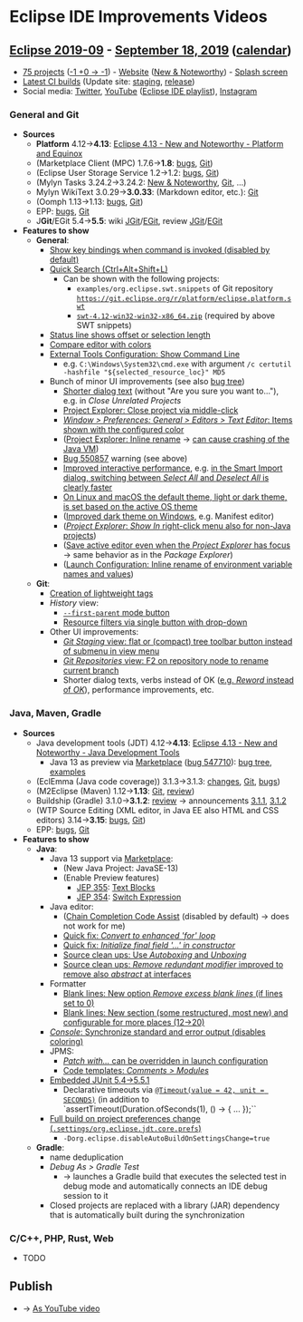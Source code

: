 # Eclipse IDE Improvements Videos

## [Eclipse 2019-09](https://wiki.eclipse.org/Category:SimRel-2019-09) - [September 18, 2019](https://www.google.com/calendar/event?eid=MGxqNmgycHNmczZhZW9xdXN0NXUwbnVpY3QgZ2NoczdubTRudnBtODM3NDY5ZGRqOXRqbGtAZw&ctz=Europe/Berlin) ([calendar](https://calendar.google.com/calendar/embed?src=gchs7nm4nvpm837469ddj9tjlk@group.calendar.google.com&ctz=Europe/Berlin))
* [75 projects](https://projects.eclipse.org/releases/2019-09) ([-1 +0 → -1](https://projects.eclipse.org/releases/2019-06)) - [Website](https://staging.eclipse.org/eclipseide/2019-09) ([New & Noteworthy](https://staging.eclipse.org/eclipseide/2019-09/noteworthy)) - [Splash screen](https://bugs.eclipse.org/bugs/show_bug.cgi?id=545158)
* [Latest CI builds](https://hudson.eclipse.org/packaging/job/simrel.epp-tycho-build/lastSuccessfulBuild/artifact/org.eclipse.epp.packages/archive/) (Update site: [staging](https://download.eclipse.org/staging/2019-09), [release](http://download.eclipse.org/releases/2019-09))
* Social media: [Twitter](http://twitter.com/EclipseJavaIDE), [YouTube](https://www.youtube.com/user/EclipseFdn) ([Eclipse IDE playlist](https://www.youtube.com/playlist?list=PLy7t4z5SYNaSNjL60ofpwVhfA7mOF3Pgk)), [Instagram](https://www.instagram.com/eclipsejavaide)

### General and Git
* **Sources**
    * **Platform** 4.12→**4.13**: [Eclipse 4.13 - New and Noteworthy - Platform and Equinox](https://www.eclipse.org/eclipse/news/4.13/platform.php)
    * (Marketplace Client (MPC) 1.7.6→**1.8**: [bugs](https://bugs.eclipse.org/bugs/buglist.cgi?product=MPC&query_format=advanced&order=changeddate%20DESC), [Git](https://git.eclipse.org/c/mpc/org.eclipse.epp.mpc.git/log/))
    * (Eclipse User Storage Service 1.2→1.2: [bugs](https://bugs.eclipse.org/bugs/buglist.cgi?product=USSSDK&query_format=advanced&order=changeddate%20DESC), [Git](https://git.eclipse.org/c/usssdk/org.eclipse.usssdk.git/log/))
    * (Mylyn Tasks 3.24.2→3.24.2: [New & Noteworthy](https://www.eclipse.org/mylyn/new/), [Git](https://git.eclipse.org/c/mylyn/org.eclipse.mylyn.tasks.git/log/), ...)
    * Mylyn WikiText 3.0.29→**3.0.33**: (Markdown editor, etc.): [Git](https://git.eclipse.org/c/mylyn/org.eclipse.mylyn.docs.git/log/)
    * (Oomph 1.13→1.13: [bugs](https://bugs.eclipse.org/bugs/buglist.cgi?product=Oomph&query_format=advanced&order=changeddate%20DESC), [Git](https://git.eclipse.org/c/oomph/org.eclipse.oomph.git/log/))
    * EPP: [bugs](https://bugs.eclipse.org/bugs/buglist.cgi?product=EPP&query_format=advanced&order=changeddate%20DESC), [Git](https://git.eclipse.org/c/epp/org.eclipse.epp.packages.git/log/)
    * J**Git**/EGit 5.4→**5.5**: wiki [JGit](https://wiki.eclipse.org/JGit/New_and_Noteworthy/5.5)/[EGit](https://wiki.eclipse.org/EGit/New_and_Noteworthy/5.5), review [JGit](https://projects.eclipse.org/projects/technology.jgit/reviews/5.5.0-release-review)/[EGit](https://projects.eclipse.org/projects/technology.egit/reviews/5.5.0-release-review)
* **Features to show**
    * **General**:
        * [Show key bindings when command is invoked (disabled by default)](https://www.eclipse.org/eclipse/news/4.13/platform.php#show-keybinding)
        * [Quick Search (Ctrl+Alt+Shift+L)](https://www.eclipse.org/eclipse/news/4.13/platform.php#quick-text-search)
            * Can be shown with the following projects:
                * `examples/org.eclipse.swt.snippets` of Git repository [`https://git.eclipse.org/r/platform/eclipse.platform.swt`](https://git.eclipse.org/r/platform/eclipse.platform.swt)
                * [`swt-4.12-win32-win32-x86_64.zip`](https://download.eclipse.org/eclipse/downloads/drops4/R-4.12-201906051800/download.php?dropFile=swt-4.12-win32-win32-x86_64.zip) (required by above SWT snippets)
        * [Status line shows offset or selection length](https://www.eclipse.org/eclipse/news/4.13/platform.php#editor-status-line)
        * [Compare editor with colors](https://www.eclipse.org/eclipse/news/4.13/platform.php#colors-in-compareviewer)
        * [External Tools Configuration: Show Command Line](https://www.eclipse.org/eclipse/news/4.13/platform.php#external-tool-showcommandline)
            * e.g. `C:\Windows\System32\cmd.exe` with argument `/c certutil -hashfile "${selected_resource_loc}" MD5`
        * Bunch of minor UI improvements (see also [bug tree](https://bugs.eclipse.org/bugs/showdependencytree.cgi?id=548042))
            * [Shorter dialog text](https://www.eclipse.org/eclipse/news/4.13/platform.php#shorter-dialog-texts) (without "Are you sure you want to..."), e.g. in _Close Unrelated Projects_
            * [Project Explorer: Close project via middle-click](https://www.eclipse.org/eclipse/news/4.13/platform.php#close-project-via-middle-click)
            * [_Window > Preferences: General > Editors > Text Editor_: Items shown with the configured color](https://www.eclipse.org/eclipse/news/4.13/platform.php#text-editors-color-preview)
            * ([Project Explorer: Inline rename](https://www.eclipse.org/eclipse/news/4.13/platform.php#project-explorer-normal-resource-inline-rename) → [can cause crashing of the Java VM](https://bugs.eclipse.org/bugs/show_bug.cgi?id=550857))
            * [Bug 550857](https://bugs.eclipse.org/bugs/show_bug.cgi?id=550857) warning (see above)
            * [Improved interactive performance](https://www.eclipse.org/eclipse/news/4.13/platform.php#ui-performance), e.g. [in the Smart Import dialog, switching between _Select All_ and _Deselect All_ is clearly faster](https://bugs.eclipse.org/bugs/show_bug.cgi?id=546450)
            * [On Linux and macOS the default theme, light or dark theme, is set based on the active OS theme](https://www.eclipse.org/eclipse/news/4.13/platform.php#start-in-dark-theme)
            * ([Improved dark theme on Windows](https://www.eclipse.org/eclipse/news/4.13/platform.php#styling-forms), e.g. Manifest editor)
            * ([_Project Explorer_: _Show In_ right-click menu also for non-Java projects](https://www.eclipse.org/eclipse/news/4.13/platform.php#showin-action-project-explorer))
            * ([Save active editor even when the _Project Explorer_ has focus](https://www.eclipse.org/eclipse/news/4.13/platform.php#save-action-project-explorer) → same behavior as in the _Package Explorer_)
            * ([Launch Configuration: Inline rename of environment variable names and values](https://www.eclipse.org/eclipse/news/4.13/platform.php#environment-table-improvements))
    * **Git**:
        * [Creation of lightweight tags](https://wiki.eclipse.org/EGit/New_and_Noteworthy/5.5#Creating_Lightweight_Tags)
        * _History_ view:
            * [`--first-parent` mode button](https://wiki.eclipse.org/EGit/New_and_Noteworthy/5.5#Option_to_Show_First_Parents_Only)
            * [Resource filters via single button with drop-down](https://wiki.eclipse.org/EGit/New_and_Noteworthy/5.5#Shorter_View_Toolbar)
        * Other UI improvements:
            * [_Git Staging_ view: flat or (compact) tree toolbar button instead of submenu in view menu](https://wiki.eclipse.org/EGit/New_and_Noteworthy/5.5#Staged_files_as_list_or_tree)
            * [_Git Repositories_ view: F2 on repository node to rename current branch](https://wiki.eclipse.org/EGit/New_and_Noteworthy/5.5#Renaming_branches_became_easier)
            * Shorter dialog texts, verbs instead of OK ([e.g. _Reword_ instead of _OK_](https://bugs.eclipse.org/bugs/show_bug.cgi?id=548144)), performance improvements, etc.

### Java, Maven, Gradle
* **Sources**
    * Java development tools (JDT) 4.12→**4.13**: [Eclipse 4.13 - New and Noteworthy - Java Development Tools](https://www.eclipse.org/eclipse/news/4.13/jdt.php)
        * Java 13 as preview via [Marketplace](https://marketplace.eclipse.org/content/java-13-support-eclipse-2019-09-413) ([bug 547710](https://bugs.eclipse.org/bugs/show_bug.cgi?id=547710)): [bug tree](https://bugs.eclipse.org/bugs/showdependencytree.cgi?id=539066), [examples](https://wiki.eclipse.org/Java13/Examples)
    * (EclEmma (Java code coverage)) 3.1.3→3.1.3: [changes](https://www.eclemma.org/changes.html), [Git](https://github.com/eclipse/eclemma/commits/master), [bugs](https://bugs.eclipse.org/bugs/buglist.cgi?product=Eclemma&query_format=advanced&order=changeddate%20DESC))
    * (M2Eclipse (Maven) 1.12→**1.13**: [Git](https://git.eclipse.org/c/m2e/m2e-core.git/log/), [review](https://projects.eclipse.org/projects/technology.m2e/reviews/1.13-release-review))
    * Buildship (Gradle) 3.1.0→**3.1.2**: [review](https://projects.eclipse.org/projects/tools.buildship/releases/3.1.2) → announcements [3.1.1](https://discuss.gradle.org/t/buildship-3-1-1-is-now-available/32257), [3.1.2](https://discuss.gradle.org/t/buildship-3-1-2-is-now-available/33034)
    * (WTP Source Editing (XML editor, in Java EE also HTML and CSS editors) 3.14→**3.15**: [bugs](https://bugs.eclipse.org/bugs/buglist.cgi?product=WTP%20Source%20Editing&query_format=advanced&order=changeddate%20DESC), [Git](https://git.eclipse.org/c/sourceediting/webtools.sourceediting.git/log/))
    * EPP: [bugs](https://bugs.eclipse.org/bugs/buglist.cgi?product=EPP&query_format=advanced&order=changeddate%20DESC), [Git](https://git.eclipse.org/c/epp/org.eclipse.epp.packages.git/log/)
* **Features to show**
    * **Java**:
        * Java 13 support via [Marketplace](https://marketplace.eclipse.org/content/java-13-support-eclipse-2019-09-413):
            * (New Java Project: JavaSE-13)
            * (Enable Preview features)
                * [JEP 355](https://openjdk.java.net/jeps/355): [Text Blocks](https://bugs.eclipse.org/bugs/show_bug.cgi?id=531716)
                * [JEP 354](https://openjdk.java.net/jeps/354): [Switch Expression](https://bugs.eclipse.org/bugs/show_bug.cgi?id=549435)
        * Java editor:
            * ([Chain Completion Code Assist](https://www.eclipse.org/eclipse/news/4.13/jdt.php#chain-completion) (disabled by default) → does not work for me)
            * [Quick fix: _Convert to enhanced 'for' loop_](https://www.eclipse.org/eclipse/news/4.13/jdt.php#foreach-loop-collections)
            * [Quick fix: _Initialize final field '...' in constructor_](https://www.eclipse.org/eclipse/news/4.13/jdt.php#foreach-loop-collections)
            * [Source clean ups: Use _Autoboxing_ and _Unboxing_](https://www.eclipse.org/eclipse/news/4.13/jdt.php#autoboxing-unboxing)
            * [Source clean ups: _Remove redundant modifier_ improved to remove also _abstract_ at interfaces](https://www.eclipse.org/eclipse/news/4.13/jdt.php#enhanced-redundant-modifier-removal)
        * Formatter
            * [Blank lines: New option _Remove excess blank lines_ (if lines set to 0)](https://www.eclipse.org/eclipse/news/4.13/jdt.php#remove-excess-blank-lines)
            * [Blank lines: New section (some restructured, most new) and configurable for more places (12→20)](https://www.eclipse.org/eclipse/news/4.13/jdt.php#blank-lines-changes)
        * [_Console_: Synchronize standard and error output (disables coloring)](https://www.eclipse.org/eclipse/news/4.13/jdt.php#console-output-synchronization)
        * JPMS:
            * [_Patch with..._ can be overridden in launch configuration](https://www.eclipse.org/eclipse/news/4.13/jdt.php#blank-lines-changes)
            * [Code templates: _Comments > Modules_](https://www.eclipse.org/eclipse/news/4.13/jdt.php#javadoc-for-module-info)
        * [Embedded JUnit 5.4→5.5.1](https://www.eclipse.org/eclipse/news/4.13/jdt.php#junit-5.5.1)
            * Declarative timeouts via [`@Timeout(value = 42, unit = SECONDS)`](https://github.com/junit-team/junit5/blob/master/junit-jupiter-api/src/main/java/org/junit/jupiter/api/Timeout.java) (in addition to `assertTimeout(Duration.ofSeconds(1), () -> { ... });``
        * [Full build on project preferences change (`.settings/org.eclipse.jdt.core.prefs`)](https://www.eclipse.org/eclipse/news/4.13/jdt.php#full-build-on-jdt-core-settings-change)
            * `-Dorg.eclipse.disableAutoBuildOnSettingsChange=true`
    * **Gradle**:
        * name deduplication
        * _Debug As > Gradle Test_
            * → launches a Gradle build that executes the selected test in debug mode and automatically connects an IDE debug session to it
        * Closed projects are replaced with a library (JAR) dependency that is automatically built during the synchronization

### C/C++, PHP, Rust, Web
* TODO

## Publish
* → [As YouTube video](https://www.youtube.com/playlist?list=PLnh_8hTD4yvnhXSttuewEKgKkmlIj_ND-)
